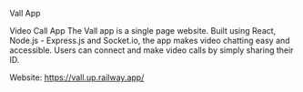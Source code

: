 Vall App

Video Call App
The Vall app is a single page website. Built using React, Node.js - Express.js and Socket.io, the app makes video chatting easy and accessible. Users can connect and make video calls by simply sharing their ID.

Website: https://vall.up.railway.app/
